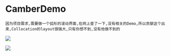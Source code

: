 # CamberDemo
	因为项目需求,需要做一个弧形的滚动界面,在网上查了一下,没有相关的Demo,所以贡献这个出来,Collocation的layout很强大,只有你想不到,没有他做不到的
	
	
![](https://github.com/zhwei8090/CamberDemo/blob/master/Untitled.gif)

![](https://github.com/zhwei8090/CamberDemo/blob/master/Untitled2.gif)









